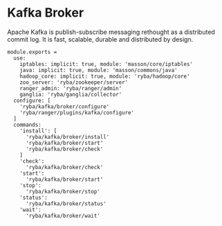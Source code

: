 
# Kafka Broker

Apache Kafka is publish-subscribe messaging rethought as a distributed commit
log. It is fast, scalable, durable and distributed by design.

    module.exports = 
      use:
        iptables: implicit: true, module: 'masson/core/iptables'
        java: implicit: true, module: 'masson/commons/java'
        hadoop_core: implicit: true, module: 'ryba/hadoop/core'
        zoo_server: 'ryba/zookeeper/server'
        ranger_admin: 'ryba/ranger/admin'
        ganglia: 'ryba/ganglia/collector'
      configure: [
        'ryba/kafka/broker/configure'
        'ryba/ranger/plugins/kafka/configure'
      ]
      commands: 
        'install': [
          'ryba/kafka/broker/install'
          'ryba/kafka/broker/start'
          'ryba/kafka/broker/check'
        ]
        'check':
          'ryba/kafka/broker/check'
        'start':
          'ryba/kafka/broker/start'
        'stop':
          'ryba/kafka/broker/stop'
        'status':
          'ryba/kafka/broker/status'
        'wait':
          'ryba/kafka/broker/wait'
